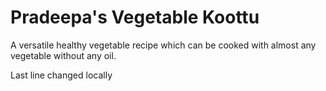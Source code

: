 # Pradeepa's Vegetable Koottu
A versatile healthy vegetable recipe which can be cooked with almost any vegetable without any oil.

Last line changed locally